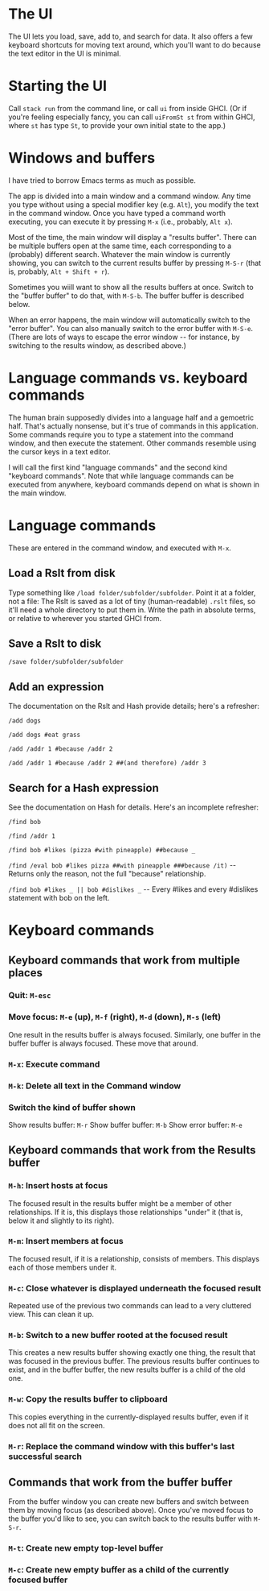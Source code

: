 # The UI

The UI lets you load, save, add to, and search for data.
It also offers a few keyboard shortcuts for moving text around,
which you'll want to do because the text editor in the UI is minimal.


# Starting the UI

Call `stack run` from the command line,
or call `ui` from inside GHCI.
(Or if you're feeling especially fancy,
you can call `uiFromSt st` from within GHCI,
where `st` has type `St`,
to provide your own initial state to the app.)


# Windows and buffers

I have tried to borrow Emacs terms as much as possible.

The app is divided into a main window and a command window.
Any time you type without using a special modifier key (e.g. `Alt`),
you modify the text in the command window.
Once you have typed a command worth executing,
you can execute it by pressing `M-x` (i.e., probably, `Alt x`).

Most of the time,
the main window will display a "results buffer".
There can be multiple buffers open at the same time,
each corresponding to a (probably) different search.
Whatever the main window is currently showing,
you can switch to the current results buffer by pressing `M-S-r`
(that is, probably, `Alt + Shift + r`).

Sometimes you wiill want to show all the results buffers at once.
Switch to the "buffer buffer" to do that, with `M-S-b`.
The buffer buffer is described below.

When an error happens,
the main window will automatically switch to the "error buffer".
You can also manually switch to the error buffer with `M-S-e`.
(There are lots of ways to escape the error window --
for instance, by switching to the results window,
as described above.)


# Language commands vs. keyboard commands

The human brain supposedly divides into a language half and a gemoetric half.
That's actually nonsense, but it's true of commands in this application.
Some commands require you to type a statement into the command window,
and then execute the statement.
Other commands resemble using the cursor keys in a text editor.

I will call the first kind "language commands" and the second kind "keyboard commands". Note that while language commands can be executed from anywhere, keyboard commands depend on what is shown in the main window.


# Language commands

These are entered in the command window, and executed with `M-x`.

## Load a Rslt from disk

Type something like `/load folder/subfolder/subfolder`. Point it at a folder, not a file: The Rslt is saved as a lot of tiny (human-readable) `.rslt` files, so it'll need a whole directory to put them in. Write the path in absolute terms, or relative to wherever you started GHCI from.


## Save a Rslt to disk

`/save folder/subfolder/subfolder`


## Add an expression

The documentation on the Rslt and Hash provide details; here's a refresher:

`/add dogs`

`/add dogs #eat grass`

`/add /addr 1 #because /addr 2`

`/add /addr 1 #because /addr 2 ##(and therefore) /addr 3`


## Search for a Hash expression

See the documentation on Hash for details. Here's an incomplete refresher:

`/find bob`

`/find /addr 1`

`/find bob #likes (pizza #with pineapple) ##because _`

`/find /eval bob #likes pizza ##with pineapple ###because /it)`
  -- Returns only the reason, not the full "because" relationship.

`/find bob #likes _ || bob #dislikes _`
  -- Every #likes and every #dislikes statement with bob on the left.


# Keyboard commands

## Keyboard commands that work from multiple places

### Quit: `M-esc`

### Move focus: `M-e` (up), `M-f` (right), `M-d` (down), `M-s` (left)

One result in the results buffer is always focused.
Similarly, one buffer in the buffer buffer is always focused.
These move that around.

### `M-x`: Execute command

### `M-k`: Delete all text in the Command window

### Switch the kind of buffer shown

Show results buffer: `M-r`
Show buffer buffer: `M-b`
Show error buffer: `M-e`


## Keyboard commands that work from the Results buffer

### `M-h`: Insert hosts at focus

The focused result in the results buffer might be a member of other relationships.
If it is, this displays those relationships "under" it
(that is, below it and slightly to its right).

### `M-m`: Insert members at focus

The focused result, if it is a relationship, consists of members.
This displays each of those members under it.

### `M-c`: Close whatever is displayed underneath the focused result

Repeated use of the previous two commands can lead to a very cluttered view.
This can clean it up.

### `M-b`: Switch to a new buffer rooted at the focused result

This creates a new results buffer showing exactly one thing,
the result that was focused in the previous buffer.
The previous results buffer continues to exist,
and in the buffer buffer,
the new results buffer is a child of the old one.

### `M-w`: Copy the results buffer to clipboard

This copies everything in the currently-displayed results buffer,
even if it does not all fit on the screen.

### `M-r`: Replace the command window with this buffer's last successful search


## Commands that work from the buffer buffer

From the buffer window you can create new buffers and switch between them by moving focus (as described above).
Once you've moved focus to the buffer you'd like to see,
you can switch back to the results buffer with `M-S-r`.

### `M-t`: Create new empty top-level buffer

### `M-c`: Create new empty buffer as a child of the currently focused buffer
